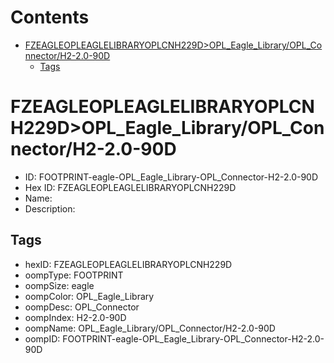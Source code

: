 



Contents
========

* [FZEAGLEOPLEAGLELIBRARYOPLCNH229D>OPL_Eagle_Library/OPL_Connector/H2-2.0-90D](#fzeagleopleaglelibraryoplcnh229dopl_eagle_libraryopl_connectorh2-20-90d)
	* [Tags](#tags)

# FZEAGLEOPLEAGLELIBRARYOPLCNH229D>OPL_Eagle_Library/OPL_Connector/H2-2.0-90D

- ID: FOOTPRINT-eagle-OPL_Eagle_Library-OPL_Connector-H2-2.0-90D
- Hex ID: FZEAGLEOPLEAGLELIBRARYOPLCNH229D
- Name: 
- Description: 

## Tags

- hexID: FZEAGLEOPLEAGLELIBRARYOPLCNH229D
- oompType: FOOTPRINT
- oompSize: eagle
- oompColor: OPL_Eagle_Library
- oompDesc: OPL_Connector
- oompIndex: H2-2.0-90D
- oompName: OPL_Eagle_Library/OPL_Connector/H2-2.0-90D
- oompID: FOOTPRINT-eagle-OPL_Eagle_Library-OPL_Connector-H2-2.0-90D
